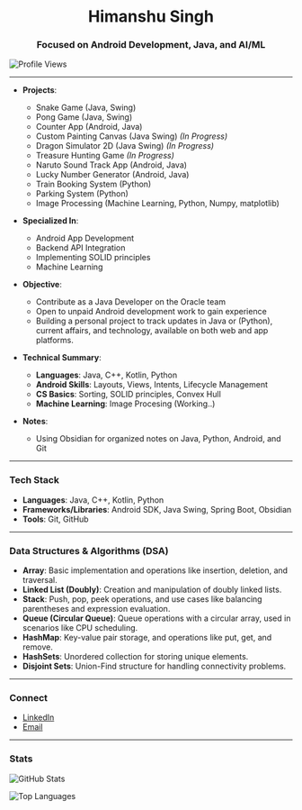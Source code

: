 <h1 align="center">Himanshu Singh</h1>
<h3 align="center">Focused on Android Development, Java, and AI/ML</h3>

<p align="left"> <img src="https://komarev.com/ghpvc/?username=HimanshuSingh&label=Profile%20views&color=FFD3B6&style=flat" alt="Profile Views" /> </p>

---

- **Projects**:
  - Snake Game (Java, Swing)
  - Pong Game (Java, Swing)
  - Counter App (Android, Java)
  - Custom Painting Canvas (Java Swing) *(In Progress)*
  - Dragon Simulator 2D (Java Swing) *(In Progress)*
  - Treasure Hunting Game *(In Progress)*
  - Naruto Sound Track App (Android, Java)
  - Lucky Number Generator (Android, Java)
  - Train Booking System (Python)
  - Parking System (Python)
  - Image Processing (Machine Learning, Python, Numpy, matplotlib)

- **Specialized In**:
  - Android App Development
  - Backend API Integration
  - Implementing SOLID principles
  - Machine Learning 

- **Objective**:
  - Contribute as a Java Developer on the Oracle team
  - Open to unpaid Android development work to gain experience
  - Building a personal project to track updates in Java or (Python), current affairs, and technology, available on both web and app platforms.

- **Technical Summary**:
  - **Languages**: Java, C++, Kotlin, Python
  - **Android Skills**: Layouts, Views, Intents, Lifecycle Management
  - **CS Basics**: Sorting, SOLID principles, Convex Hull
  - **Machine Learning**: Image Procesing (Working..)

- **Notes**:
  - Using Obsidian for organized notes on Java, Python, Android, and Git

---

### Tech Stack

- **Languages**: Java, C++, Kotlin, Python
- **Frameworks/Libraries**: Android SDK, Java Swing, Spring Boot, Obsidian
- **Tools**: Git, GitHub

---

### Data Structures & Algorithms (DSA)

- **Array**: Basic implementation and operations like insertion, deletion, and traversal.
- **Linked List (Doubly)**: Creation and manipulation of doubly linked lists.
- **Stack**: Push, pop, peek operations, and use cases like balancing parentheses and expression evaluation.
- **Queue (Circular Queue)**: Queue operations with a circular array, used in scenarios like CPU scheduling.
- **HashMap**: Key-value pair storage, and operations like put, get, and remove.
- **HashSets**: Unordered collection for storing unique elements.
- **Disjoint Sets**: Union-Find structure for handling connectivity problems.

---

### Connect

- [LinkedIn](https://www.linkedin.com/in/himanshu-singh-552411251/)
- [Email](mailto:himanshusr451tehs@gmail.com)

---

### Stats
<p><img align="center" src="https://github-readme-stats.vercel.app/api?username=HimanshuSingh&show_icons=true&locale=en" alt="GitHub Stats" /></p>
<p><img align="center" src="https://github-readme-stats.vercel.app/api/top-langs?username=HimanshuSingh&show_icons=true&locale=en&layout=compact" alt="Top Languages" /></p>
